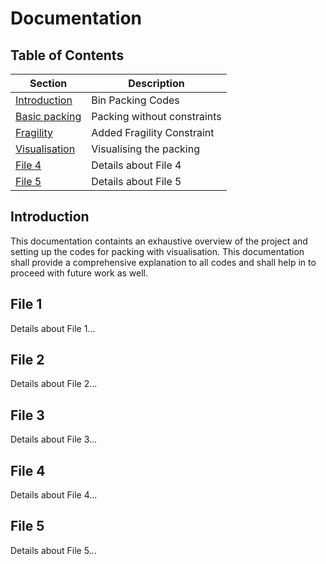 # Documentation

## Table of Contents

| Section       | Description                         |
|---------------|-------------------------------------|
| [Introduction](#introduction) | Bin Packing Codes          |
| [Basic packing](#file-1)       | Packing without constraints             |
| [Fragility](#file-2)       | Added Fragility Constraint            |
| [Visualisation](#file-3)       | Visualising the packing            |
| [File 4](#file-4)       | Details about File 4             |
| [File 5](#file-5)       | Details about File 5             |

## Introduction
This documentation containts an exhaustive overview of the project and setting up the codes for packing with visualisation. This documentation shall provide a comprehensive explanation to all codes and shall help in to proceed with future work as well.

## File 1
Details about File 1...

## File 2
Details about File 2...

## File 3
Details about File 3...

## File 4
Details about File 4...

## File 5
Details about File 5...

